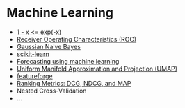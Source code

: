 # Machine Learning
- [1 - x <= exp(-x)](1%20-%20x%20<%3D%20exp(-x).ipynb)
- [Receiver Operating Characteristics (ROC)](Receiver%20Operating%20Characteristics%20(ROC).ipynb)
- [Gaussian Naive Bayes](Gaussian-Naive-Bayes.ipynb)
- [scikit-learn](scikit-learn.ipynb)
- [Forecasting using machine learning](forecasting-ml.ipynb)
- [Uniform Manifold Approximation and Projection (UMAP)](umap.ipynb)
- [featureforge](featureforge.ipynb)
- [Ranking Metrics: DCG, NDCG, and MAP](ranking-metrics-dcg-ndcg-and-map.ipynb)
- Nested Cross-Validation
- ...

